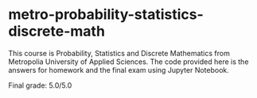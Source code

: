 # metro-probability-statistics-discrete-math
This course is Probability, Statistics and Discrete Mathematics from Metropolia University of Applied Sciences. The code provided here is the answers for homework and the final exam using Jupyter Notebook.

Final grade: 5.0/5.0
